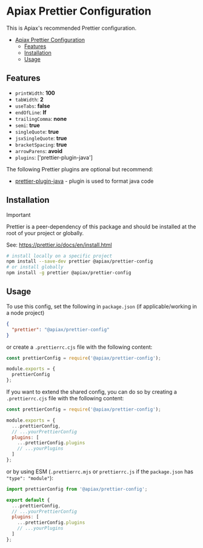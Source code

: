 # Apiax Prettier Configuration

This is Apiax's recommended Prettier configuration.

- [Apiax Prettier Configuration](#apiax-prettier-configuration)
  - [Features](#features)
  - [Installation](#installation)
  - [Usage](#usage)

## Features

- `printWidth`: **100**
- `tabWidth`: **2**
- `useTabs`: **false**
- `endOfLine`: **lf**
- `trailingComma`: **none**
- `semi`: **true**
- `singleQuote`: **true**
- `jsxSingleQuote`: **true**
- `bracketSpacing`: **true**
- `arrowParens`: **avoid**
- `plugins`: ['prettier-plugin-java']

The following Prettier plugins are optional but recommend:

- [prettier-plugin-java](https://www.jhipster.tech/prettier-java/) - plugin is used to format java code

## Installation

> [!IMPORTANT]
> Prettier is a peer-dependency of this package and should be installed at the root of your project or globally.
>
> See: https://prettier.io/docs/en/install.html

```sh
# install locally on a specific project
npm install --save-dev prettier @apiax/prettier-config
# or install globally
npm install -g prettier @apiax/prettier-config
```

## Usage

To use this config, set the following in `package.json` (if applicable/working in a node project)

```json
{
  "prettier": "@apiax/prettier-config"
}
```

or create a `.prettierrc.cjs` file with the following content:

```js
const prettierConfig = require('@apiax/prettier-config');

module.exports = {
  prettierConfig
};
```

If you want to extend the shared config, you can do so by creating a `.prettierrc.cjs` file with the following content:

```js
const prettierConfig = require('@apiax/prettier-config');

module.exports = {
  ...prettierConfig,
  // ...yourPrettierConfig
  plugins: [
    ...prettierConfig.plugins
    // ...yourPlugins
  ]
};
```

or by using ESM (`.prettierrc.mjs` or `prettierrc.js` if the `package.json` has `"type": "module"`):

```js
import prettierConfig from '@apiax/prettier-config';

export default {
  ...prettierConfig,
  // ...yourPrettierConfig
  plugins: [
    ...prettierConfig.plugins
    // ...yourPlugins
  ]
};
```
